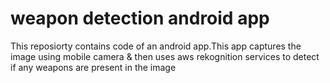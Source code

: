# weapon detection android app

This reposiorty contains code of an android app.This app captures the image using mobile camera & then uses aws rekognition services to detect if any weapons are present in the image
